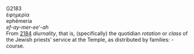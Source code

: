 <body>
  <p>G2183<br>  ἐφημερία  <br> ephēmeria  <br><i>ef-ay-mer-ee‘-ah </i><br>From <a href="g2184.htm">2184</a>  <i>diurnality</i>, that is, (specifically) the quotidian <i>rotation</i> or <i>class</i> of the Jewish priests’ service at the Temple, as distributed by families: - course.<br></p>
 </body>